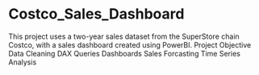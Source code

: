 # Costco_Sales_Dashboard
This project uses a two-year sales dataset from the SuperStore chain Costco, with a sales dashboard created using PowerBI.
Project Objective
      Data Cleaning
      DAX Queries
      Dashboards
      Sales Forcasting 
      Time Series Analysis
